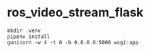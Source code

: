 # ros_video_stream_flask
```
mkdir .venv
pipenv install
gunicorn -w 4 -t 0 -b 0.0.0.0:5000 wsgi:app
```
